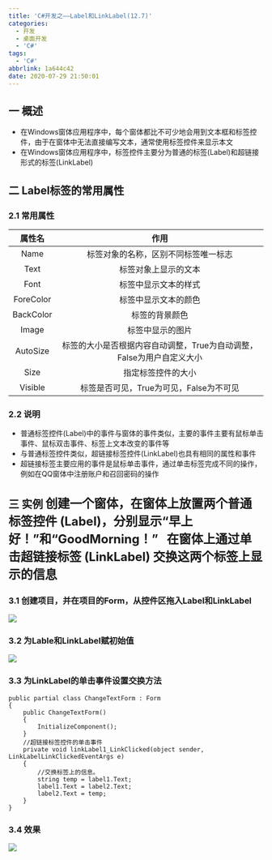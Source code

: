 ```yaml
---
title: 'C#开发之——Label和LinkLabel(12.7)'
categories:
  - 开发
  - 桌面开发
  - 'C#'
tags:
  - 'C#'
abbrlink: 1a644c42
date: 2020-07-29 21:50:01
---
```

## 一 概述

* 在Windows窗体应用程序中，每个窗体都比不可少地会用到文本框和标签控件，由于在窗体中无法直接编写文本，通常使用标签控件来显示本文
* 在Windows窗体应用程序中，标签控件主要分为普通的标签(Label)和超链接形式的标签(LinkLabel)

<!--more-->

## 二 Label标签的常用属性
### 2.1 常用属性
|  属性名   |                             作用                             |
| :-------: | :----------------------------------------------------------: |
|   Name    |             标签对象的名称，区别不同标签唯一标志             |
|   Text    |                     标签对象上显示的文本                     |
|   Font    |                     标签中显示文本的样式                     |
| ForeColor |                     标签中显示文本的颜色                     |
| BackColor |                        标签的背景颜色                        |
|   Image   |                       标签中显示的图片                       |
| AutoSize  | 标签的大小是否根据内容自动调整，True为自动调整，False为用户自定义大小 |
|   Size    |                      指定标签控件的大小                      |
|  Visible  |           标签是否可见，True为可见，False为不可见            |

### 2.2 说明

* 普通标签控件(Label)中的事件与窗体的事件类似，主要的事件主要有鼠标单击事件、鼠标双击事件、标签上文本改变的事件等
* 与普通标签控件类似，超链接标签控件(LinkLabel)也具有相同的属性和事件
* 超链接标签主要应用的事件是鼠标单击事件，通过单击标签完成不同的操作，例如在QQ窗体中注册账户和召回密码的操作



## 三 实例   <font size=5> 创建一个窗体，在窗体上放置两个普通标签控件 (Label)，分别显示“早上好！”和“GoodMorning！”   在窗体上通过单击超链接标签 (LinkLabel) 交换这两个标签上显示的信息 </font>

### 3.1 创建项目，并在项目的Form，从控件区拖入Label和LinkLabel

![][1]

### 3.2 为Lable和LinkLabel赋初始值
![][2]
### 3.3 为LinkLabel的单击事件设置交换方法

```
public partial class ChangeTextForm : Form
{
    public ChangeTextForm()
    {
        InitializeComponent();
    }
    //超链接标签控件的单击事件
    private void linkLabel1_LinkClicked(object sender, LinkLabelLinkClickedEventArgs e)
    {
        //交换标签上的信息。
        string temp = label1.Text;
        label1.Text = label2.Text;
        label2.Text = temp;
    }
}
```

### 3.4 效果
![][3]


[1]:https://cdn.jsdelivr.net/gh/pgzxc/CDN/blog-image/csharp-windform-label-link-create.png
[2]:https://cdn.jsdelivr.net/gh/pgzxc/CDN/blog-image/csharp-windows-label-default-value.png
[3]:https://cdn.jsdelivr.net/gh/pgzxc/CDN/blog-image/csharp-windform-linklabel-view.gif
